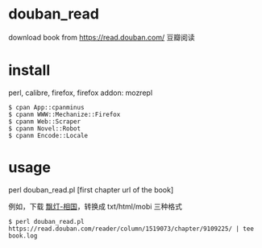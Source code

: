 # douban_read
download book from https://read.douban.com/  豆瓣阅读

# install

perl, calibre, firefox, firefox addon: mozrepl

    $ cpan App::cpanminus
    $ cpanm WWW::Mechanize::Firefox
    $ cpanm Web::Scraper
    $ cpanm Novel::Robot
    $ cpanm Encode::Locale

# usage

perl douban_read.pl [first chapter url of the book]


例如，下载 [飘灯-相国](https://read.douban.com/reader/column/1519073/chapter/9109225/)，转换成 txt/html/mobi 三种格式

    $ perl douban_read.pl https://read.douban.com/reader/column/1519073/chapter/9109225/ | tee book.log

